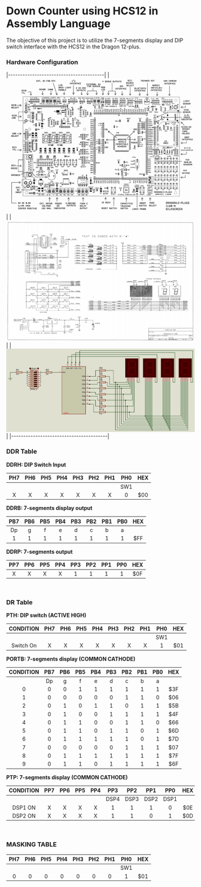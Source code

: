 # Down Counter using HCS12 in Assembly Language

The objective of this project is to utilize the 7-segments display and DIP
switch interface with the HCS12 in the Dragon 12-plus.

### Hardware Configuration
|----------------------------------------|
| ![dg12](Dragon12_Plus2_layout.PNG)     |
| ![7s](7_segment_schematic_diagram.PNG) |
| ![hw](Hardware-Configuration.jpg)      |
|----------------------------------------|
</br>

### DDR Table

**DDRH: DIP Switch Input**

| PH7 | PH6 | PH5 | PH4 | PH3 | PH2 | PH1 | PH0 | HEX  |
| :-: | :-: | :-: | :-: | :-: | :-: | :-: | :-: | :--: |
|     |     |     |     |     |     |     | SW1 |      |
|  X  |  X  |  X  |  X  |  X  |  X  |  X  |  0  | \$00 |

**DDRB: 7-segments display output**

| PB7 | PB6 | PB5 | PB4 | PB3 | PB2 | PB1 | PB0 | HEX  |
| :-: | :-: | :-: | :-: | :-: | :-: | :-: | :-: | :--: |
| Dp  |  g  |  f  |  e  |  d  |  c  |  b  |  a  |      |
|  1  |  1  |  1  |  1  |  1  |  1  |  1  |  1  | \$FF |

**DDRP: 7-segments output**

| PP7 | PP6 | PP5 | PP4 | PP3 | PP2 | PP1 | PP0 | HEX  |
| :-: | :-: | :-: | :-: | :-: | :-: | :-: | :-: | :--: |
|  X  |  X  |  X  |  X  |  1  |  1  |  1  |  1  | \$0F |

</br>

### DR Table

**PTH: DIP switch (ACTIVE HIGH)**

| CONDITION | PH7 | PH6 | PH5 | PH4 | PH3 | PH2 | PH1 | PH0 | HEX  |
| :-------: | :-: | :-: | :-: | :-: | :-: | :-: | :-: | :-: | :--: |
|           |     |     |     |     |     |     |     | SW1 |      |
| Switch On |  X  |  X  |  X  |  X  |  X  |  X  |  X  |  1  | \$01 |

**PORTB: 7-segments display (COMMON CATHODE)**

| CONDITION | PB7 | PB6 | PB5 | PB4 | PB3 | PB2 | PB1 | PB0 | HEX  |
| :-------: | :-: | :-: | :-: | :-: | :-: | :-: | :-: | :-: | :--: |
|           | Dp  |  g  |  f  |  e  |  d  |  c  |  b  |  a  |      |
|     0     |  0  |  0  |  1  |  1  |  1  |  1  |  1  |  1  | \$3F |
|     1     |  0  |  0  |  0  |  0  |  0  |  1  |  1  |  0  | \$06 |
|     2     |  0  |  1  |  0  |  1  |  1  |  0  |  1  |  1  | \$5B |
|     3     |  0  |  1  |  0  |  0  |  1  |  1  |  1  |  1  | \$4F |
|     4     |  0  |  1  |  1  |  0  |  0  |  1  |  1  |  0  | \$66 |
|     5     |  0  |  1  |  1  |  0  |  1  |  1  |  0  |  1  | \$6D |
|     6     |  0  |  1  |  1  |  1  |  1  |  1  |  0  |  1  | \$7D |
|     7     |  0  |  0  |  0  |  0  |  0  |  1  |  1  |  1  | \$07 |
|     8     |  0  |  1  |  1  |  1  |  1  |  1  |  1  |  1  | \$7F |
|     9     |  0  |  1  |  1  |  0  |  1  |  1  |  1  |  1  | \$6F |

**PTP: 7-segments display (COMMON CATHODE)**

| CONDITION | PP7 | PP6 | PP5 | PP4 | PP3  | PP2  | PP1  | PP0  | HEX  |
| :-------: | :-: | :-: | :-: | :-: | :--: | :--: | :--: | :--: | :--: |
|           |     |     |     |     | DSP4 | DSP3 | DSP2 | DSP1 |      |
|  DSP1 ON  |  X  |  X  |  X  |  X  |  1   |  1   |  1   |  0   | \$0E |
|  DSP2 ON  |  X  |  X  |  X  |  X  |  1   |  1   |  0   |  1   | \$0D |

</br>

### MASKING TABLE

| PH7 | PH6 | PH5 | PH4 | PH3 | PH2 | PH1 | PH0 | HEX  |
| :-: | :-: | :-: | :-: | :-: | :-: | :-: | :-: | :--: |
|     |     |     |     |     |     |     | SW1 |      |
|  0  |  0  |  0  |  0  |  0  |  0  |  0  |  1  | \$01 |
